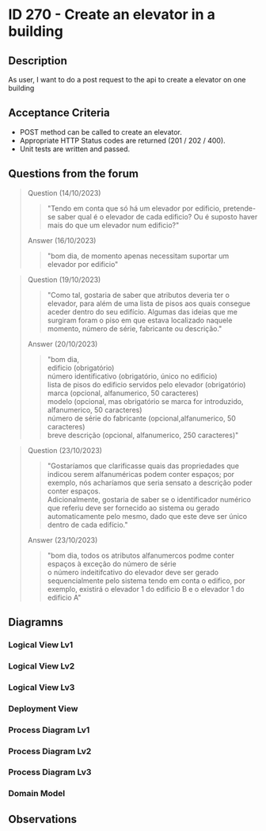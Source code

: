 # ID 270 - Create an elevator in a building

## Description
As user, I want to do a post request to the api to create a elevator on one building

## Acceptance Criteria

* POST method can be called to create an elevator.
* Appropriate HTTP Status codes are returned (201 / 202 / 400).
* Unit tests are written and passed.

## Questions from the forum

> 
> Question (14/10/2023)
> > "Tendo em conta que só há um elevador por edificio, pretende-se saber qual é o elevador de cada edificio? Ou é suposto haver mais do que um elevador num edificio?" <br>
>
> Answer (16/10/2023)
> > "bom dia, de momento apenas necessitam suportar um elevador por edificio" <br>

> Question (19/10/2023)
> > "Como tal, gostaria de saber que atributos deveria ter o elevador, para além de uma lista de pisos aos quais consegue aceder dentro do seu edifício. Algumas das ideias que me surgiram foram o piso em que estava localizado naquele momento, número de série, fabricante ou descrição." <br>
>
> Answer (20/10/2023)
> > "bom dia, <br>
edificio (obrigatório) <br>
número identificativo (obrigatório, único no edificio) <br>
lista de pisos do edificio servidos pelo elevador (obrigatório) <br>
marca (opcional, alfanumerico, 50 caracteres)<br>
modelo (opcional, mas obrigatório se marca for introduzido, alfanumerico, 50 caracteres)<br>
número de série do fabricante (opcional,alfanumerico, 50 caracteres)<br>
breve descrição (opcional, alfanumerico, 250 caracteres)" <br>

> Question (23/10/2023)
> > "Gostaríamos que clarificasse quais das propriedades que indicou serem alfanuméricas podem conter espaços; por exemplo, nós acharíamos que seria sensato a descrição poder conter espaços. <br>
Adicionalmente, gostaria de saber se o identificador numérico que referiu deve ser fornecido ao sistema ou gerado automaticamente pelo mesmo, dado que este deve ser único dentro de cada edifício." <br>
>
> Answer (23/10/2023)
> > "bom dia,
todos os atributos alfanumercos podme conter espaços à exceção do número de série <br>
o número indeitifcativo do elevador deve ser gerado sequencialmente pelo sistema tendo em conta o edifico, por exemplo, existirá o elevador 1 do edificio B e o elevador 1 do edificio A" <br>


## Diagramns

### Logical View Lv1

### Logical View Lv2

### Logical View Lv3

### Deployment View

### Process Diagram Lv1

### Process Diagram Lv2

### Process Diagram Lv3

### Domain Model

## Observations